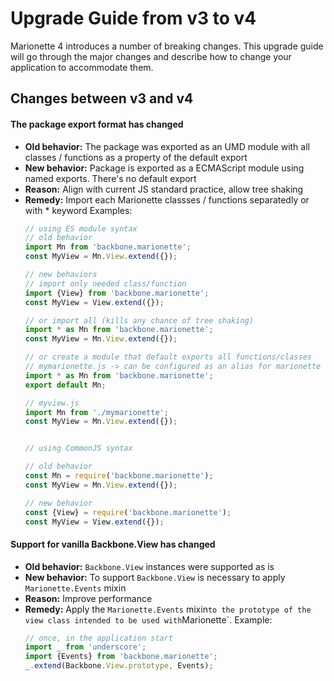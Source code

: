 # Upgrade Guide from v3 to v4

Marionette 4 introduces a number of breaking changes. This upgrade guide will go
through the major changes and describe how to change your application to
accommodate them.

## Changes between v3 and v4

#### The package export format has changed
 * **Old behavior:** The package was exported as an UMD module with all classes / functions as a property of the default export
 * **New behavior:** Package is exported as a ECMAScript module using named exports. There's no default export
 * **Reason:** Align with current JS standard practice, allow tree shaking
 * **Remedy:** Import each Marionette classses / functions separatedly or with * keyword
   Examples:
   ```javascript
   // using ES module syntax
   // old behavior
   import Mn from 'backbone.marionette';
   const MyView = Mn.View.extend({});

   // new behaviors
   // import only needed class/function
   import {View} from 'backbone.marionette';
   const MyView = View.extend({});

   // or import all (kills any chance of tree shaking)
   import * as Mn from 'backbone.marionette';
   const MyView = Mn.View.extend({});

   // or create a module that default exports all functions/classes
   // mymarionette.js -> can be configured as an alias for marionette or any other module name with webpack
   import * as Mn from 'backbone.marionette';
   export default Mn;

   // myview.js
   import Mn from './mymarionette';
   const MyView = Mn.View.extend({});


   // using CommonJS syntax

   // old behavior
   const Mn = require('backbone.marionette');
   const MyView = Mn.View.extend({});

   // new behavior
   const {View} = require('backbone.marionette');
   const MyView = View.extend({});
   ```

#### Support for vanilla Backbone.View has changed
 * **Old behavior:** `Backbone.View` instances were supported as is  
 * **New behavior:** To support `Backbone.View` is necessary to apply `Marionette.Events` mixin
 * **Reason:** Improve performance
 * **Remedy:** Apply the `Marionette.Events` mixin` to the prototype of the view class intended
   to be used with `Marionette`. Example:
   ```javascript
   // once, in the application start
   import _ from 'underscore';
   import {Events} from 'backbone.marionette';
   _.extend(Backbone.View.prototype, Events);
   ```
